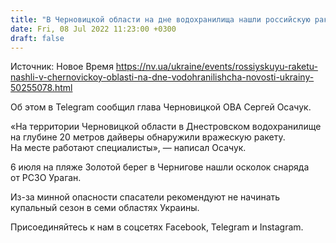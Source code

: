 ```yaml
---
title: "В Черновицкой области на дне водохранилища нашли российскую ракету — видео"
date: Fri, 08 Jul 2022 11:23:00 +0300
draft: false
---
```

Источник: Новое Время https://nv.ua/ukraine/events/rossiyskuyu-raketu-nashli-v-chernovickoy-oblasti-na-dne-vodohranilishcha-novosti-ukrainy-50255078.html


Об этом в Telegram сообщил глава Черновицкой ОВА Сергей Осачук.

«На территории Черновицкой области в Днестровском водохранилище на глубине 20 метров дайверы обнаружили вражескую ракету. На месте работают специалисты», — написал Осачук.

6 июля на пляже Золотой берег в Чернигове нашли осколок снаряда от РСЗО Ураган.

Из-за минной опасности спасатели рекомендуют не начинать купальный сезон в семи областях Украины.

Присоединяйтесь к нам в соцсетях Facebook, Telegram и Instagram.
